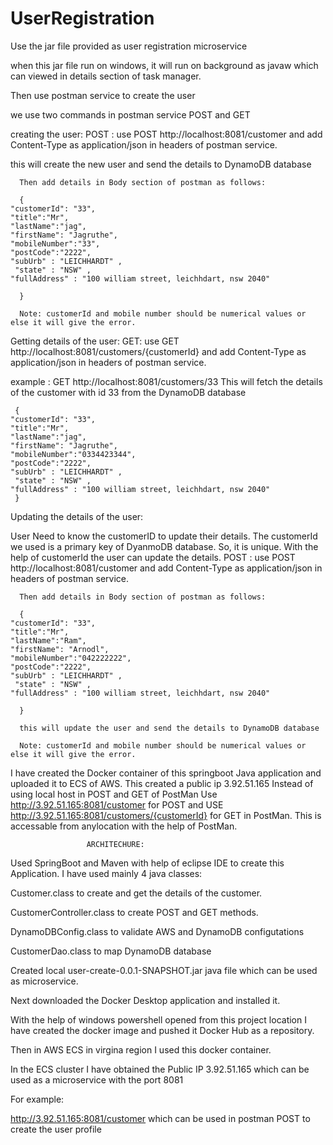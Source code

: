 # UserRegistration

Use the jar file provided as user registration microservice

when this jar file run on windows, it will run on background as javaw which can viewed in details section of task manager.

Then use postman service to create the user

we use two commands in postman service POST and GET


creating the user:
POST : use POST http://localhost:8081/customer and add Content-Type as application/json in headers of postman service.

this will create the new user and send the details to DynamoDB database
      
      
      Then add details in Body section of postman as follows:
      
      {
    "customerId": "33",
    "title":"Mr",
    "lastName":"jag",
    "firstName": "Jagruthe",
    "mobileNumber":"33",
    "postCode":"2222",
    "subUrb" : "LEICHHARDT" ,
     "state" : "NSW" ,
    "fullAddress" : "100 william street, leichhdart, nsw 2040"
   
      }
      
      Note: customerId and mobile number should be numerical values or else it will give the error.
      
     
Getting details of the user:
GET:  use GET http://localhost:8081/customers/{customerId} and add Content-Type as application/json in headers of postman service.

example : GET http://localhost:8081/customers/33
This will fetch the details of the customer with id 33 from the DynamoDB database


     {
    "customerId": "33",
    "title":"Mr",
    "lastName":"jag",
    "firstName": "Jagruthe",
    "mobileNumber":"0334423344",
    "postCode":"2222",
    "subUrb" : "LEICHHARDT" ,
     "state" : "NSW" ,
    "fullAddress" : "100 william street, leichhdart, nsw 2040"
     }


Updating the details of the user:

User Need to know the customerID to update their details.
The customerId we used is a primary key of DyanmoDB database. So, it is unique. With the help of customerId the user can update the details.
POST : use POST http://localhost:8081/customer and add Content-Type as application/json in headers of postman service.


      
   
      Then add details in Body section of postman as follows:
      
      {
    "customerId": "33",
    "title":"Mr",
    "lastName":"Ram",
    "firstName": "Arnodl",
    "mobileNumber":"042222222",
    "postCode":"2222",
    "subUrb" : "LEICHHARDT" ,
     "state" : "NSW" ,
    "fullAddress" : "100 william street, leichhdart, nsw 2040"
   
      }
      
      this will update the user and send the details to DynamoDB database
      
      Note: customerId and mobile number should be numerical values or else it will give the error.
      
      
      
I have created the Docker container of this springboot Java application and uploaded it to ECS of AWS.
This created a public ip 3.92.51.165
Instead of using local host in POST and GET of PostMan
Use http://3.92.51.165:8081/customer for POST
and 
USE http://3.92.51.165:8081/customers/{customerId}
for GET in PostMan.
This is accessable from anylocation with the help of PostMan.


                     ARCHITECHURE:

Used SpringBoot and Maven with help of eclipse IDE to create this Application.
I have used mainly 4 java classes:

Customer.class to create and get the details of the customer.

CustomerController.class to create POST and GET methods.

DynamoDBConfig.class to validate AWS and DynamoDB configutations

CustomerDao.class to map DynamoDB database



Created local user-create-0.0.1-SNAPSHOT.jar java file which can be used as microservice.

Next downloaded the Docker Desktop application and installed it.

With the help of windows powershell opened from this project location I have created the docker image and pushed it Docker Hub as a repository.

Then in AWS ECS in virgina region I used this docker container.

In the ECS cluster I have obtained the Public IP 3.92.51.165 which can be used as a microservice with the port 8081

For example:

http://3.92.51.165:8081/customer which can be used in postman POST to create the user profile

